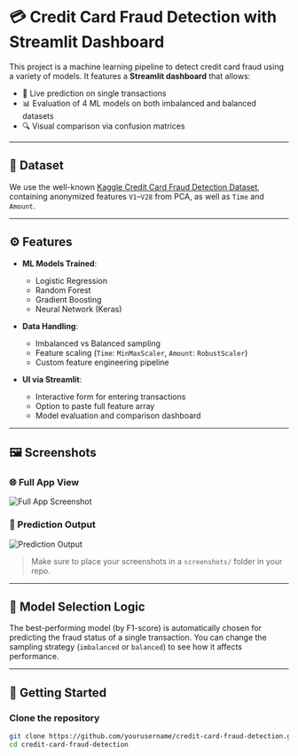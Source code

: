 # 💳 Credit Card Fraud Detection with Streamlit Dashboard

This project is a machine learning pipeline to detect credit card fraud using a variety of models. It features a **Streamlit dashboard** that allows:

- 🚀 Live prediction on single transactions
- 📊 Evaluation of 4 ML models on both imbalanced and balanced datasets
- 🔍 Visual comparison via confusion matrices

---

## 📁 Dataset

We use the well-known [Kaggle Credit Card Fraud Detection Dataset](https://www.kaggle.com/datasets/mlg-ulb/creditcardfraud), containing anonymized features `V1`–`V28` from PCA, as well as `Time` and `Amount`.

--- 

## ⚙️ Features

- **ML Models Trained**:
  - Logistic Regression
  - Random Forest
  - Gradient Boosting
  - Neural Network (Keras)

- **Data Handling**:
  - Imbalanced vs Balanced sampling
  - Feature scaling (`Time`: `MinMaxScaler`, `Amount`: `RobustScaler`)
  - Custom feature engineering pipeline

- **UI via Streamlit**:
  - Interactive form for entering transactions
  - Option to paste full feature array
  - Model evaluation and comparison dashboard

---

## 🖼️ Screenshots

### 🌐 Full App View
![Full App Screenshot](https://github.com/user-attachments/assets/16bc9b7c-1eef-41a5-940d-88bc7dade9fa)

### 🔮 Prediction Output
![Prediction Output](https://github.com/user-attachments/assets/883114b2-4097-4f28-920e-47fe5b80318f)

> Make sure to place your screenshots in a `screenshots/` folder in your repo.

---

## 🧠 Model Selection Logic

The best-performing model (by F1-score) is automatically chosen for predicting the fraud status of a single transaction. You can change the sampling strategy (`imbalanced` or `balanced`) to see how it affects performance.

---

## 🚀 Getting Started

### Clone the repository
```bash
git clone https://github.com/yourusername/credit-card-fraud-detection.git
cd credit-card-fraud-detection

